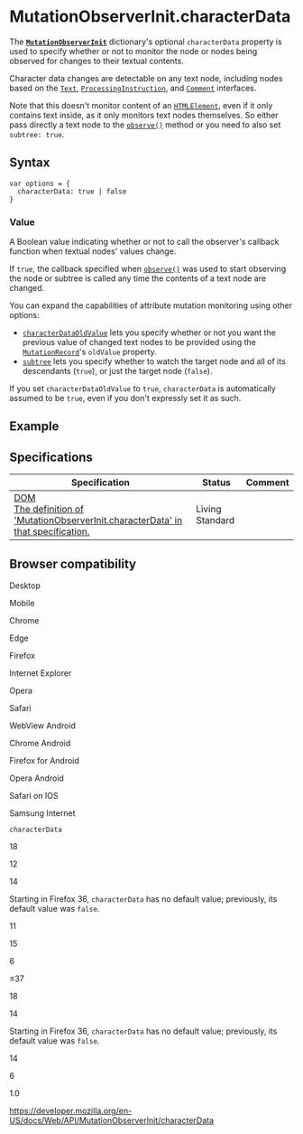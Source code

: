MutationObserverInit.characterData
==================================

The **[`MutationObserverInit`](../mutationobserverinit)** dictionary's optional `characterData` property is used to specify whether or not to monitor the node or nodes being observed for changes to their textual contents.

Character data changes are detectable on any text node, including nodes based on the [`Text`](../text), [`ProcessingInstruction`](../processinginstruction), and [`Comment`](../comment) interfaces.

Note that this doesn't monitor content of an [`HTMLElement`](../htmlelement), even if it only contains text inside, as it only monitors text nodes themselves. So either pass directly a text node to the [`observe()`](../mutationobserver/observe) method or you need to also set `subtree: true`.

Syntax
------

    var options = {
      characterData: true | false
    }

### Value

A Boolean value indicating whether or not to call the observer's callback function when textual nodes' values change.

If `true`, the callback specified when [`observe()`](../mutationobserver/observe) was used to start observing the node or subtree is called any time the contents of a text node are changed.

You can expand the capabilities of attribute mutation monitoring using other options:

-   [`characterDataOldValue`](characterdataoldvalue) lets you specify whether or not you want the previous value of changed text nodes to be provided using the [`MutationRecord`](../mutationrecord)'s <span class="page-not-created">`oldValue`</span> property.
-   [`subtree`](subtree) lets you specify whether to watch the target node and all of its descendants (`true`), or just the target node (`false`).

If you set `characterDataOldValue` to `true`, `characterData` is automatically assumed to be `true`, even if you don't expressly set it as such.

Example
-------

Specifications
--------------

<table><thead><tr class="header"><th>Specification</th><th>Status</th><th>Comment</th></tr></thead><tbody><tr class="odd"><td><a href="https://dom.spec.whatwg.org/#dom-mutationobserverinit-characterdata">DOM<br />
<span class="small">The definition of 'MutationObserverInit.characterData' in that specification.</span></a></td><td><span class="spec-living">Living Standard</span></td><td></td></tr></tbody></table>

Browser compatibility
---------------------

Desktop

Mobile

Chrome

Edge

Firefox

Internet Explorer

Opera

Safari

WebView Android

Chrome Android

Firefox for Android

Opera Android

Safari on IOS

Samsung Internet

`characterData`

18

12

14

Starting in Firefox 36, `characterData` has no default value; previously, its default value was `false`.

11

15

6

≤37

18

14

Starting in Firefox 36, `characterData` has no default value; previously, its default value was `false`.

14

6

1.0

<a href="https://developer.mozilla.org/en-US/docs/Web/API/MutationObserverInit/characterData" class="_attribution-link">https://developer.mozilla.org/en-US/docs/Web/API/MutationObserverInit/characterData</a>

